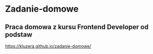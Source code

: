 # Zadanie-domowe

## Praca domowa z kursu Frontend Developer od podstaw

https://kluzera.github.io/zadanie-domowe/
